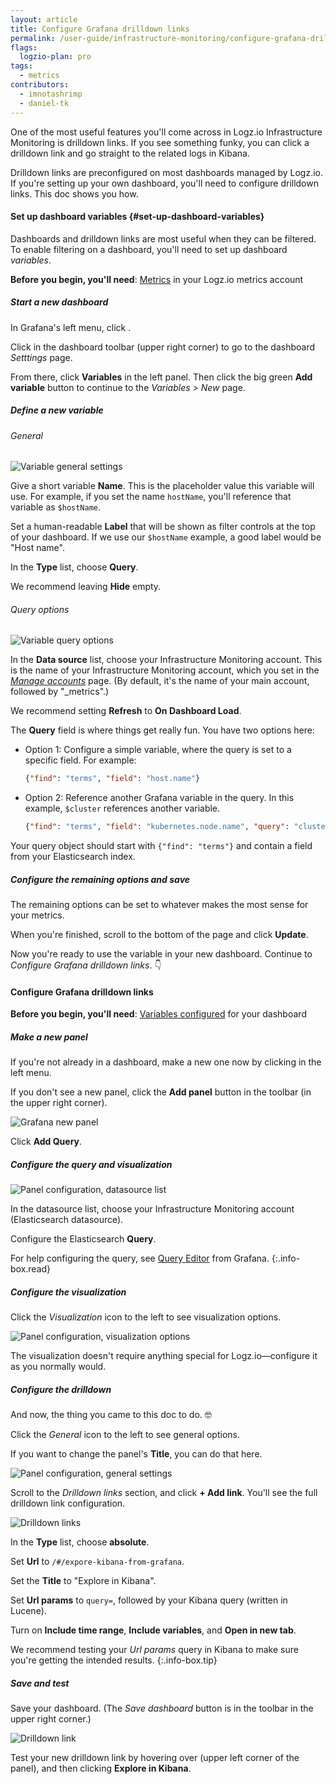 ```yaml
---
layout: article
title: Configure Grafana drilldown links
permalink: /user-guide/infrastructure-monitoring/configure-grafana-drilldown-links.html
flags:
  logzio-plan: pro
tags:
  - metrics
contributors:
  - imnotashrimp
  - daniel-tk
---
```


One of the most useful features you'll come across
in Logz.io Infrastructure Monitoring
is drilldown links.
If you see something funky,
you can click a drilldown link
and go straight to the related logs in Kibana.

Drilldown links are preconfigured on most dashboards managed by Logz.io.
If you're setting up your own dashboard,
you'll need to configure drilldown links.
This doc shows you how.

#### Set up dashboard variables {#set-up-dashboard-variables}

Dashboards and drilldown links are most useful
when they can be filtered.
To enable filtering on a dashboard,
you'll need to set up dashboard _variables_.

**Before you begin, you'll need**:
[Metrics]({{site.baseurl}}/shipping/) in your Logz.io metrics account

<div class="tasklist">

##### Start a new dashboard

In Grafana's left menu, click <i class="fas fa-plus"></i>.

Click <i class="fas fa-cog"></i> in the dashboard toolbar (upper right corner)
to go to the dashboard _Setttings_ page.

From there, click **Variables** in the left panel.
Then click the big green **Add variable** button
to continue to the _Variables > New_ page.

##### Define a new variable

###### General

![Variable general settings](https://dytvr9ot2sszz.cloudfront.net/logz-docs/grafana/variable-config--general.png)

Give a short variable **Name**.
This is the placeholder value this variable will use.
For example, if you set the name `hostName`,
you'll reference that variable as `$hostName`.

Set a human-readable **Label** that will be shown
as filter controls at the top of your dashboard.
If we use our `$hostName` example,
a good label would be "Host name".

In the **Type** list, choose **Query**.

We recommend leaving **Hide** empty.

###### Query options

![Variable query options](https://dytvr9ot2sszz.cloudfront.net/logz-docs/grafana/variable-config--query-options.png)

In the **Data source** list,
choose your Infrastructure Monitoring account.
This is the name of your Infrastructure Monitoring account,
which you set in the
[_Manage accounts_](https://app.logz.io/#/dashboard/settings/manage-accounts) page.
(By default, it's the name of your main account, followed by "_metrics".)

We recommend setting **Refresh** to **On Dashboard Load**.

The **Query** field is where things get really fun.
You have two options here:

* Option 1: Configure a simple variable,
  where the query is set to a specific field.
  For example:

  ```json
  {"find": "terms", "field": "host.name"}
  ```

* Option 2: Reference another Grafana variable in the query.
  In this example, `$cluster` references another variable.

  ```json
  {"find": "terms", "field": "kubernetes.node.name", "query": "cluster:$cluster"}
  ```

Your query object should start with `{"find": "terms"}`
and contain a field from your Elasticsearch index.

##### Configure the remaining options and save

The remaining options can be set
to whatever makes the most sense for your metrics.

When you're finished, scroll to the bottom of the page and click **Update**.

</div>

Now you're ready to use the variable in your new dashboard.
Continue to _Configure Grafana drilldown links_. 👇

#### Configure Grafana drilldown links

**Before you begin, you'll need**:
[Variables configured](#set-up-dashboard-variables) for your dashboard

<div class="tasklist">

##### Make a new panel

If you're not already in a dashboard,
make a new one now by clicking <i class="fas fa-plus"></i> in the left menu.

If you don't see a new panel,
click the **Add panel** button in the toolbar (in the upper right corner).

![Grafana new panel](https://dytvr9ot2sszz.cloudfront.net/logz-docs/grafana/new-panel.png)

Click **Add Query**.

##### Configure the query and visualization

![Panel configuration, datasource list](https://dytvr9ot2sszz.cloudfront.net/logz-docs/grafana/panel-config--query--datasource-list.png)

In the datasource list, choose your Infrastructure Monitoring account
(Elasticsearch datasource).

Configure the Elasticsearch **Query**.

For help configuring the query,
see [Query Editor](https://grafana.com/docs/grafana/latest/guides/basic_concepts/#query-editor)
from Grafana.
{:.info-box.read}


##### Configure the visualization

Click the _Visualization_ icon to the left to see visualization options.

![Panel configuration, visualization  options](https://dytvr9ot2sszz.cloudfront.net/logz-docs/grafana/panel-config--query--visualization.png)

The visualization doesn't require anything special
for Logz.io—configure it as you normally would.

##### Configure the drilldown

And now, the thing you came to this doc to do. 🤓

Click the _General_ icon to the left to see general options.

If you want to change the panel's **Title**,
you can do that here.

![Panel configuration, general settings](https://dytvr9ot2sszz.cloudfront.net/logz-docs/grafana/panel-config--general--add-link.png)

Scroll to the _Drilldown links_ section,
and click **+ Add link**.
You'll see the full drilldown link configuration.

![Drilldown links](https://dytvr9ot2sszz.cloudfront.net/logz-docs/grafana/panel-config--general--drilldown-link-config.png)

In the **Type** list, choose **absolute**.

Set **Url** to `/#/expore-kibana-from-grafana`.

Set the **Title** to "Explore in Kibana".

Set **Url params** to `query=`, followed by your Kibana query (written in Lucene).

Turn on **Include time range**, **Include variables**, and **Open in new tab**.

We recommend testing your _Url params_ query in Kibana
to make sure you're getting the intended results.
{:.info-box.tip}

##### Save and test

Save your dashboard.
(The _Save dashboard_ button is in the toolbar in the upper right corner.)

![Drilldown link](https://dytvr9ot2sszz.cloudfront.net/logz-docs/grafana/panel-drilldown-link.png)

Test your new drilldown link
by hovering over <i class="fas fa-external-link-alt"></i>
(upper left corner of the panel),
and then clicking **Explore in Kibana**.

</div>
